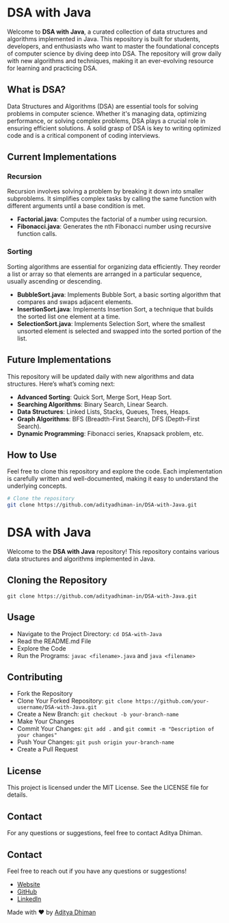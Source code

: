 # DSA with Java

Welcome to **DSA with Java**, a curated collection of data structures and algorithms implemented in Java. This repository is built for students, developers, and enthusiasts who want to master the foundational concepts of computer science by diving deep into DSA. The repository will grow daily with new algorithms and techniques, making it an ever-evolving resource for learning and practicing DSA.

## What is DSA?

Data Structures and Algorithms (DSA) are essential tools for solving problems in computer science. Whether it's managing data, optimizing performance, or solving complex problems, DSA plays a crucial role in ensuring efficient solutions. A solid grasp of DSA is key to writing optimized code and is a critical component of coding interviews.

## Current Implementations

### Recursion

Recursion involves solving a problem by breaking it down into smaller subproblems. It simplifies complex tasks by calling the same function with different arguments until a base condition is met.

- **Factorial.java**: Computes the factorial of a number using recursion.
- **Fibonacci.java**: Generates the nth Fibonacci number using recursive function calls.

### Sorting

Sorting algorithms are essential for organizing data efficiently. They reorder a list or array so that elements are arranged in a particular sequence, usually ascending or descending.

- **BubbleSort.java**: Implements Bubble Sort, a basic sorting algorithm that compares and swaps adjacent elements.
- **InsertionSort.java**: Implements Insertion Sort, a technique that builds the sorted list one element at a time.
- **SelectionSort.java**: Implements Selection Sort, where the smallest unsorted element is selected and swapped into the sorted portion of the list.

## Future Implementations

This repository will be updated daily with new algorithms and data structures. Here’s what’s coming next:

- **Advanced Sorting**: Quick Sort, Merge Sort, Heap Sort.
- **Searching Algorithms**: Binary Search, Linear Search.
- **Data Structures**: Linked Lists, Stacks, Queues, Trees, Heaps.
- **Graph Algorithms**: BFS (Breadth-First Search), DFS (Depth-First Search).
- **Dynamic Programming**: Fibonacci series, Knapsack problem, etc.

## How to Use

Feel free to clone this repository and explore the code. Each implementation is carefully written and well-documented, making it easy to understand the underlying concepts.

```bash
# Clone the repository
git clone https://github.com/adityadhiman-in/DSA-with-Java.git
```

# DSA with Java

Welcome to the **DSA with Java** repository! This repository contains various data structures and algorithms implemented in Java.

## Cloning the Repository

`git clone https://github.com/adityadhiman-in/DSA-with-Java.git`

## Usage

- Navigate to the Project Directory: `cd DSA-with-Java`
- Read the README.md File
- Explore the Code
- Run the Programs: `javac <filename>.java` and `java <filename>`

## Contributing

- Fork the Repository
- Clone Your Forked Repository: `git clone https://github.com/your-username/DSA-with-Java.git`
- Create a New Branch: `git checkout -b your-branch-name`
- Make Your Changes
- Commit Your Changes: `git add .` and `git commit -m "Description of your changes"`
- Push Your Changes: `git push origin your-branch-name`
- Create a Pull Request

## License

This project is licensed under the MIT License. See the LICENSE file for details.

## Contact

For any questions or suggestions, feel free to contact Aditya Dhiman.

## Contact

Feel free to reach out if you have any questions or suggestions!

- [Website](https://adityadhiman.in)
- [GitHub](https://github.com/adityadhiman-in)
- [LinkedIn](https://www.linkedin.com/in/adityadhiman-in)

Made with ❤️ by [Aditya Dhiman](https://adityadhiman.in)
